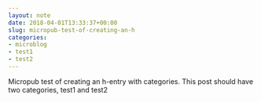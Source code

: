 ```yaml
---
layout: note
date: 2018-04-01T13:33:37+00:00
slug: micropub-test-of-creating-an-h
categories:
- microblog
- test1
- test2
---
```

Micropub test of creating an h-entry with categories. This post should have two categories, test1 and test2

